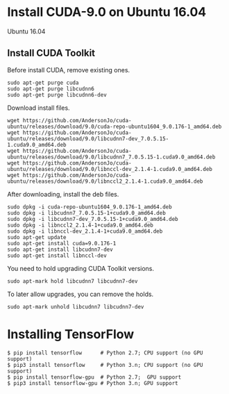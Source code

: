 # Install CUDA-9.0 on Ubuntu 16.04

Ubuntu 16.04 



## Install CUDA Toolkit

Before install CUDA, remove existing ones. 

```
sudo apt-get purge cuda
sudo apt-get purge libcudnn6
sudo apt-get purge libcudnn6-dev
```

Download install files. 

```
wget https://github.com/AndersonJo/cuda-ubuntu/releases/download/9.0/cuda-repo-ubuntu1604_9.0.176-1_amd64.deb
wget https://github.com/AndersonJo/cuda-ubuntu/releases/download/9.0/libcudnn7-dev_7.0.5.15-1.cuda9.0_amd64.deb
wget https://github.com/AndersonJo/cuda-ubuntu/releases/download/9.0/libcudnn7_7.0.5.15-1.cuda9.0_amd64.deb
wget https://github.com/AndersonJo/cuda-ubuntu/releases/download/9.0/libnccl-dev_2.1.4-1.cuda9.0_amd64.deb
wget https://github.com/AndersonJo/cuda-ubuntu/releases/download/9.0/libnccl2_2.1.4-1.cuda9.0_amd64.deb
```

After downloading, install the deb files. 

```
sudo dpkg -i cuda-repo-ubuntu1604_9.0.176-1_amd64.deb
sudo dpkg -i libcudnn7_7.0.5.15-1+cuda9.0_amd64.deb
sudo dpkg -i libcudnn7-dev_7.0.5.15-1+cuda9.0_amd64.deb
sudo dpkg -i libnccl2_2.1.4-1+cuda9.0_amd64.deb
sudo dpkg -i libnccl-dev_2.1.4-1+cuda9.0_amd64.deb
sudo apt-get update
sudo apt-get install cuda=9.0.176-1
sudo apt-get install libcudnn7-dev
sudo apt-get install libnccl-dev
```

You need to hold upgrading CUDA Toolkit versions. 

```
sudo apt-mark hold libcudnn7 libcudnn7-dev
```

To later allow upgrades, you can remove the holds. 

```
sudo apt-mark unhold libcudnn7 libcudnn7-dev
```

# Installing TensorFlow

```
$ pip install tensorflow      # Python 2.7; CPU support (no GPU support)
$ pip3 install tensorflow     # Python 3.n; CPU support (no GPU support)
$ pip install tensorflow-gpu  # Python 2.7;  GPU support
$ pip3 install tensorflow-gpu # Python 3.n; GPU support 
```
